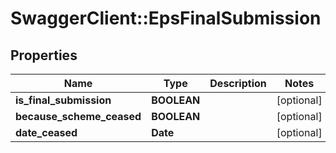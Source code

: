 # SwaggerClient::EpsFinalSubmission

## Properties
Name | Type | Description | Notes
------------ | ------------- | ------------- | -------------
**is_final_submission** | **BOOLEAN** |  | [optional] 
**because_scheme_ceased** | **BOOLEAN** |  | [optional] 
**date_ceased** | **Date** |  | [optional] 

